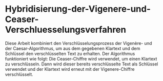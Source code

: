 # Hybridisierung-der-Vigenere-und-Ceaser-Verschluesselungsverfahren
Diese Arbeit kombiniert den Verschlüsselungsprozess der Vigenère- und der Caesar-Algorithmus, 
um aus dem gegebenen Klartext und dem Schlüssel den verschlüsselten Text zu erhalten.
Der Algorithmus funktioniert wie folgt: Die Ceaser-Chiffre wird verwendet, um einen Klartext zu verschlüsseln. Dann wird dieser bereits verschlüsselte Text als Schlüssel verwendet und der Klartext wird erneut mit der Vigenere-Chiffre verschlüsselt.
